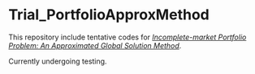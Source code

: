 # Trial_PortfolioApproxMethod

This repository include tentative codes for *[Incomplete-market Portfolio Problem: An Approximated
Global Solution Method](https://www.dropbox.com/s/b0e2s3qlbmr5eqv/Incomplete_market_Portfolio_Problem.pdf?dl=0)*.

Currently undergoing testing.
